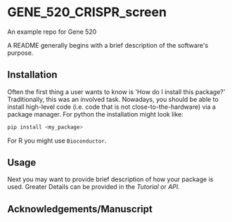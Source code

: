# GENE_520_CRISPR_screen
An example repo for Gene 520

A README generally begins with a brief description of the software's purpose. 

## Installation

Often the first thing a user wants to know is 'How do I install this package?' 
Traditionally, this was an involved task. Nowadays, you should be able to install
high-level code (i.e. code that is not close-to-the-hardware) via a package 
manager. For python the installation might look like:
```bash
pip install <my_package>
```
For R you might use `Bioconductor`. 

## Usage

Next you may want to provide brief description of how your package is used. 
Greater Details can be provided in the *Tutorial* or *API*. 

## Acknowledgements/Manuscript
